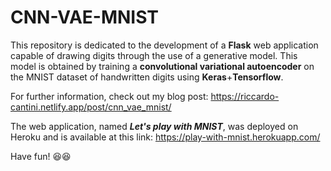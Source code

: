 # CNN-VAE-MNIST

This repository is dedicated to the development of a **Flask** web application capable of drawing digits through the use of a generative model. This model is obtained by training a **convolutional variational autoencoder** on the MNIST dataset of handwritten digits using **Keras**+**Tensorflow**.

For further information, check out my blog post: https://riccardo-cantini.netlify.app/post/cnn_vae_mnist/

The web application, named ***Let's play with MNIST***, was deployed on Heroku and is available at this link: https://play-with-mnist.herokuapp.com/

Have fun! :laughing::laughing:
